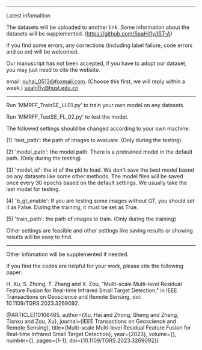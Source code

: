 ------------------------------------------------------------------------------
Latest infomaition

The datasets will be uploaded to another link. Some information about the datasets will be supplemented.
(https://github.com/SeaHifly/IST-A)

If you find some errors, any corrections (including label failure, code errors and so on) will be welcomed.

Our manuscript has not been accepted, if you have to adopt our dataset, you may just need to cite the website.

email: 
xuhai_0513@foxmail.com. (Choose this first, we will reply within a week.) 
seahifly@hust.edu.cn

--------------------------------------------------------------------------------
Run 'MMRFF_TrainSE_LL01.py' to train your own model on any datasets. 

Run 'MMRFF_TestSE_FL_02.py' to test the model. 

The followed settings should be changed according to your own machine:

(1) 'test_path': the path of images to evaluate. (Only during the testing)

(2) 'model_path': the model path. There is a pretrained model in the default path. (Only during the testing)

(3) 'model_id': the id of the pkl to load. We don't save the best model based on any datasets like some other methods. The model files will be saved once every 30 epochs based on the default settings. We usually take the last model for testing.

(4) 'b_gt_enable': If you are testing some images without GT, you should set it as False. During the training, it must be set as True.

(5) 'train_path': the path of images to train. (Only during the training)

Other settings are feasible and other settings like saving results or showing results will be easy to find.

----------------------------------------------------------------------------------------
Other infomation will be supplemented if needed.

If you find the codes are helpful for your work, please cite the following paper:

H. Xu, S. Zhong, T. Zhang and X. Zou, "Multi-scale Multi-level Residual Feature Fusion for Real-time Infrared Small Target Detection," in IEEE Transactions on Geoscience and Remote Sensing, doi: 10.1109/TGRS.2023.3269092.

@ARTICLE{10106465,
  author={Xu, Hai and Zhong, Sheng and Zhang, Tianxu and Zou, Xu},
  journal={IEEE Transactions on Geoscience and Remote Sensing}, 
  title={Multi-scale Multi-level Residual Feature Fusion for Real-time Infrared Small Target Detection}, 
  year={2023},
  volume={},
  number={},
  pages={1-1},
  doi={10.1109/TGRS.2023.3269092}}



